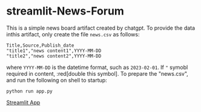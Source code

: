 # streamlit-News-Forum

This is a simple news board artifact created by chatgpt. To provide the data inthis artifact, only create the file `news.csv` as follows:
```
Title,Source,Publish_date
"title1","news content1",YYYY-MM-DD
"title2","news content2",YYYY-MM-DD
```
where `YYYY-MM-DD` is the datetime format, such as `2023-02-01`. If `"` symobl required in content, :red[double this symbol].
To prepare the "news.csv", and run the following on shell to startup:
```
python run app.py
```
[Streamlit App](https://cchuang2009-streamlit-news-forum-app-9ayjmo.streamlit.app/)
